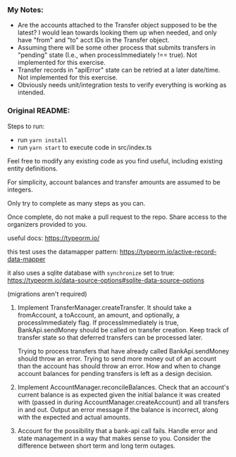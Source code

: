 ### My Notes:

* Are the accounts attached to the Transfer object supposed to be the latest? I would lean towards looking them up when needed, and only have "from" and "to" acct IDs in the Transfer object.
* Assuming there will be some other process that submits transfers in "pending" state (I.e., when processImmediately !== true). Not implemented for this exercise.
* Transfer records in "apiError" state can be retried at a later date/time. Not implemented for this exercise.
* Obviously needs unit/integration tests to verify everything is working as intended.

### Original README:

Steps to run:
- run `yarn install`
- run `yarn start` to execute code in src/index.ts


Feel free to modify any existing code as you find useful, including existing entity definitions.

For simplicity, account balances and transfer amounts are assumed to be integers.

Only try to complete as many steps as you can.

Once complete, do not make a pull request to the repo. Share access to the organizers provided to you.

useful docs: https://typeorm.io/

this test uses the datamapper pattern: https://typeorm.io/active-record-data-mapper

it also uses a sqlite database with `synchronize` set to true: https://typeorm.io/data-source-options#sqlite-data-source-options

(migrations aren't required)


1. Implement TransferManager.createTransfer. It should take a fromAccount, a toAccount, an amount, and optionally,
   a processImmediately flag. If processImmediately is true, BankApi.sendMoney should be called on transfer creation.
   Keep track of transfer state so that deferred transfers can be processed later. 
   
   Trying to process transfers that have already called BankApi.sendMoney should throw an error.
   Trying to send more money out of an account than the account has should throw an error.
   How and when to change account balances for pending transfers is left as a design decision.

2. Implement AccountManager.reconcileBalances. Check that an account's current balance is as expected given the initial balance
   it was created with (passed in during AccountManager.createAccount) and all transfers in and out. Output an error message 
   if the balance is incorrect, along with the expected and actual amounts. 
 
3. Account for the possibility that a bank-api call fails. Handle error and state management in a way that makes sense 
   to you. Consider the difference between short term and long term outages.
